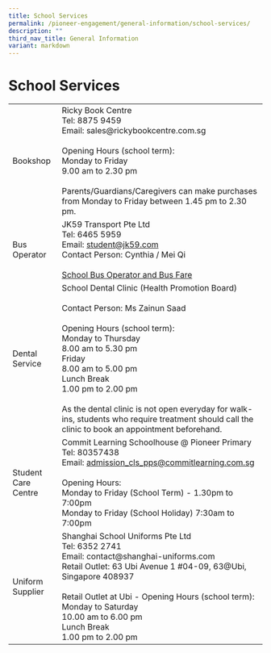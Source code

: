 ```yaml
---
title: School Services
permalink: /pioneer-engagement/general-information/school-services/
description: ""
third_nav_title: General Information
variant: markdown
---
```

# School Services

<table>
<tbody>
<tr>
<td>Bookshop</td>
<td>Ricky Book Centre<br>Tel: 8875 9459<br>Email: sales@rickybookcentre.com.sg<br><br>Opening Hours (school term):<br>Monday to Friday<br>9.00 am to 2.30 pm<br><br>Parents/Guardians/Caregivers can make purchases from Monday to Friday between 1.45 pm to 2.30 pm.</td>
</tr>
<tr>
<td>Bus Operator</td>
<td>JK59 Transport Pte Ltd<br>Tel: 6465 5959<br>Email: <a href="mailto:student@jk59.com">student@jk59.com</a><br>Contact Person: Cynthia / Mei Qi
<br><br>
<a target="_blank" href="/files/Attachments/bus_operator_2025.pdf">School Bus Operator and Bus Fare</a>
	
</td>
</tr>
<tr>
<td>Dental Service</td>
<td>School Dental Clinic (Health Promotion Board)<br><br>Contact Person: Ms Zainun Saad<br><br>Opening Hours (school term):<br>Monday to Thursday<br>8.00 am to 5.30 pm<br>Friday<br>8.00 am to 5.00 pm <br>Lunch Break<br>1.00 pm to 2.00 pm<br><br>As the dental clinic is not open everyday for walk-ins, students who require treatment should call the clinic to book an appointment beforehand.</td>
</tr>
<tr>
<td>Student Care Centre</td>
<td>Commit Learning Schoolhouse @ Pioneer Primary<br>Tel: 80357438<br>Email: <a href="mailto:admission_cls_pps@commitlearning.com.sg">admission_cls_pps@commitlearning.com.sg</a><br><br>Opening Hours: <br> Monday to Friday (School Term) - 1.30pm to 7:00pm<br>Monday to Friday (School Holiday) 7:30am to 7:00pm</td>
</tr>
<tr>
<td>Uniform Supplier</td>
<td>Shanghai School Uniforms Pte Ltd<br>Tel: 6352 2741<br>Email: contact@shanghai-uniforms.com<br>Retail Outlet: 63 Ubi Avenue 1 #04-09, 63@Ubi, Singapore 408937<br><br>Retail Outlet at Ubi - Opening Hours (school term): <br>Monday to Saturday<br>10.00 am to 6.00 pm<br>Lunch Break<br>1.00 pm to 2.00 pm</td>
</tr>
</tbody>
</table>